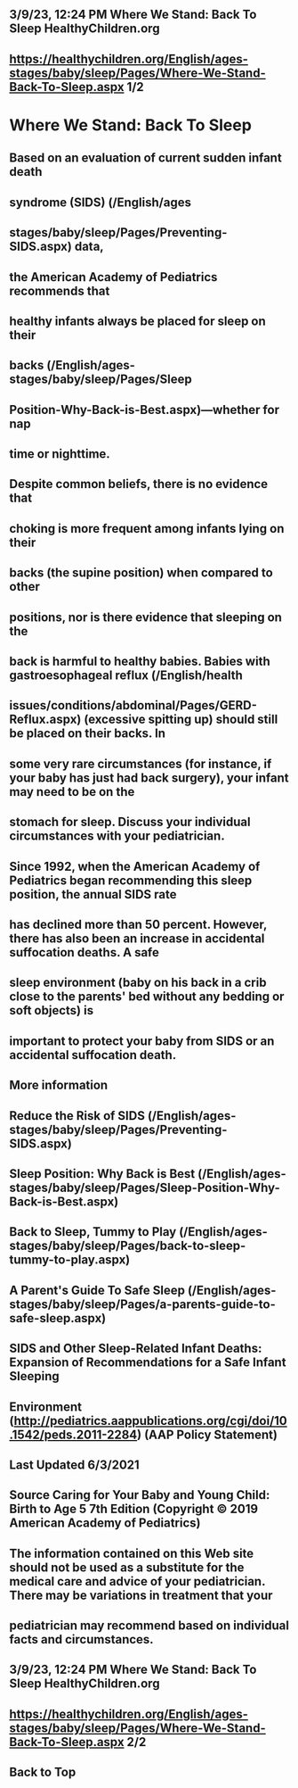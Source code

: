 ## 3/9/23, 12:24 PM Where We Stand: Back To Sleep HealthyChildren.org 

## https://healthychildren.org/English/ages-stages/baby/sleep/Pages/Where-We-Stand-Back-To-Sleep.aspx 1/2 

# Where We Stand: Back To Sleep 

## Based on an evaluation of current sudden infant death 

## syndrome (SIDS) (/English/ages

## stages/baby/sleep/Pages/Preventing-SIDS.aspx) data, 

## the American Academy of Pediatrics recommends that 

## healthy infants always be placed for sleep on their 

## backs (/English/ages-stages/baby/sleep/Pages/Sleep

## Position-Why-Back-is-Best.aspx)—whether for nap 

## time or nighttime. 

## Despite common beliefs, there is no evidence that 

## choking is more frequent among infants lying on their 

## backs (the supine position) when compared to other 

## positions, nor is there evidence that sleeping on the 

## back is harmful to healthy babies. Babies with gastroesophageal reflux (/English/health

## issues/conditions/abdominal/Pages/GERD-Reflux.aspx) (excessive spitting up) should still be placed on their backs. In 

## some very rare circumstances (for instance, if your baby has just had back surgery), your infant may need to be on the 

## stomach for sleep. Discuss your individual circumstances with your pediatrician. 

## Since 1992, when the American Academy of Pediatrics began recommending this sleep position, the annual SIDS rate 

## has declined more than 50 percent. However, there has also been an increase in accidental suffocation deaths. A safe 

## sleep environment (baby on his back in a crib close to the parents' bed without any bedding or soft objects) is 

## important to protect your baby from SIDS or an accidental suffocation death. 

## More information 

## Reduce the Risk of SIDS (/English/ages-stages/baby/sleep/Pages/Preventing-SIDS.aspx) 

## Sleep Position: Why Back is Best (/English/ages-stages/baby/sleep/Pages/Sleep-Position-Why-Back-is-Best.aspx) 

## Back to Sleep, Tummy to Play (/English/ages-stages/baby/sleep/Pages/back-to-sleep-tummy-to-play.aspx) 

## A Parent's Guide To Safe Sleep (/English/ages-stages/baby/sleep/Pages/a-parents-guide-to-safe-sleep.aspx) 

## SIDS and Other Sleep-Related Infant Deaths: Expansion of Recommendations for a Safe Infant Sleeping 

## Environment (http://pediatrics.aappublications.org/cgi/doi/10.1542/peds.2011-2284) (AAP Policy Statement) 

## Last Updated 6/3/2021 

## Source Caring for Your Baby and Young Child: Birth to Age 5 7th Edition (Copyright © 2019 American Academy of Pediatrics) 

## The information contained on this Web site should not be used as a substitute for the medical care and advice of your pediatrician. There may be variations in treatment that your 

## pediatrician may recommend based on individual facts and circumstances. 


## 3/9/23, 12:24 PM Where We Stand: Back To Sleep HealthyChildren.org 

## https://healthychildren.org/English/ages-stages/baby/sleep/Pages/Where-We-Stand-Back-To-Sleep.aspx 2/2 

## Back to Top 


